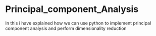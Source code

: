 # Principal_component_Analysis
In this i have explained how we can use python to implement principal component analysis and perform dimensionality reduction
